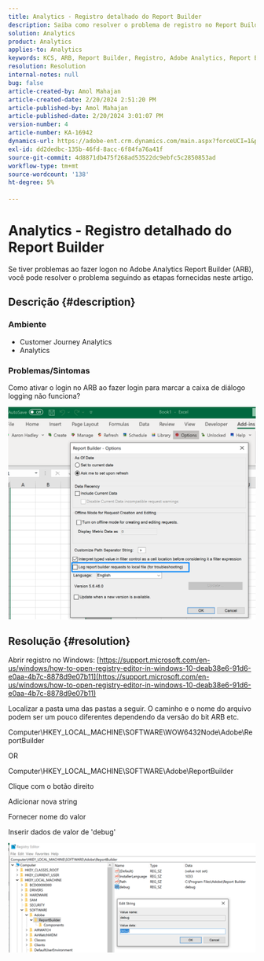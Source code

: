 ```yaml
---
title: Analytics - Registro detalhado do Report Builder
description: Saiba como resolver o problema de registro no Report Builder Adobe Analytics.
solution: Analytics
product: Analytics
applies-to: Analytics
keywords: KCS, ARB, Report Builder, Registro, Adobe Analytics, Report Builder do Analytics
resolution: Resolution
internal-notes: null
bug: false
article-created-by: Amol Mahajan
article-created-date: 2/20/2024 2:51:20 PM
article-published-by: Amol Mahajan
article-published-date: 2/20/2024 3:01:07 PM
version-number: 4
article-number: KA-16942
dynamics-url: https://adobe-ent.crm.dynamics.com/main.aspx?forceUCI=1&pagetype=entityrecord&etn=knowledgearticle&id=8cb36b7f-ffcf-ee11-9079-6045bd0065b6
exl-id: dd2dedbc-135b-46fd-8acc-6f84fa76a41f
source-git-commit: 4d8871db475f268ad53522dc9ebfc5c2850853ad
workflow-type: tm+mt
source-wordcount: '138'
ht-degree: 5%

---
```


# Analytics - Registro detalhado do Report Builder


Se tiver problemas ao fazer logon no Adobe Analytics Report Builder (ARB), você pode resolver o problema seguindo as etapas fornecidas neste artigo.

## Descrição {#description}


### <b>Ambiente</b>

- Customer Journey Analytics
- Analytics




### <b>Problemas/Sintomas</b>

Como ativar o login no ARB ao fazer login para marcar a caixa de diálogo logging não funciona?



![](assets/___8db36b7f-ffcf-ee11-9079-6045bd0065b6___.png)


## Resolução {#resolution}




Abrir registro no Windows: [https://support.microsoft.com/en-us/windows/how-to-open-registry-editor-in-windows-10-deab38e6-91d6-e0aa-4b7c-8878d9e07b11](https://support.microsoft.com/en-us/windows/how-to-open-registry-editor-in-windows-10-deab38e6-91d6-e0aa-4b7c-8878d9e07b11)

Localizar a pasta uma das pastas a seguir. O caminho e o nome do arquivo podem ser um pouco diferentes dependendo da versão do bit ARB etc.

Computer\HKEY_LOCAL_MACHINE\SOFTWARE\WOW6432Node\Adobe\ReportBuilder

OR

Computer\HKEY_LOCAL_MACHINE\SOFTWARE\Adobe\ReportBuilder

Clique com o botão direito

Adicionar nova string

Fornecer nome do valor

Inserir dados de valor de &#39;debug&#39;

![](assets/066ee289-0b9e-eb11-b1ac-000d3a3684a8.png)

